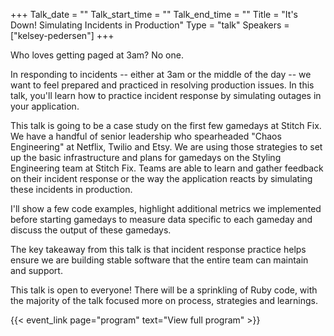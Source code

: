+++
Talk_date = ""
Talk_start_time = ""
Talk_end_time = ""
Title = "It's Down! Simulating Incidents in Production"
Type = "talk"
Speakers = ["kelsey-pedersen"]
+++

Who loves getting paged at 3am? No one.

In responding to incidents -- either at 3am or the middle of the day -- we want to feel prepared and practiced in resolving production issues. In this talk, you'll learn how to practice incident response by simulating outages in your application.

This talk is going to be a case study on the first few gamedays at Stitch Fix. We have a handful of senior leadership who spearheaded "Chaos Engineering" at Netflix, Twilio and Etsy. We are using those strategies to set up the basic infrastructure and plans for gamedays on the Styling Engineering team at Stitch Fix. Teams are able to learn and gather feedback on their incident response or the way the application reacts by simulating these incidents in production.

I'll show a few code examples, highlight additional metrics we implemented before starting gamedays to measure data specific to each gameday and discuss the output of these gamedays.

The key takeaway from this talk is that incident response practice helps ensure we are building stable software that the entire team can maintain and support. 

This talk is open to everyone! There will be a sprinkling of Ruby code, with the majority of the talk focused more on process, strategies and learnings.

{{< event_link page="program" text="View full program" >}}
